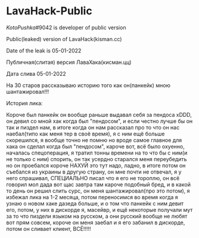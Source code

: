 # LavaHack-Public

_KotoPushka_#9042 is developer of public version 



Public(leaked) version of LavaHack(kisman.cc)

Date of the leak is 05-01-2022

Публичная(слитая) версия ЛаваХака(кисман.цц)

Дата слива 05-01-2022

На 30 старов рассказываю историю того как он(панкейк) мною шантажировал!!!


История лика:

Короче был панкейк он вообще раньше выдавал себя за пендоса xDDD, он девил со мной хак когда был "пендосом", и если честно лучше бы он так и пиздел нам, в итоге когда он нам рассказал про то что он нас наебал(типо как меня тер в своё время), я с ним ещё больше скорешился, я вообще точно не помню но вроде самое главное для хака он сделал когда был "пендосом", кароче вот, всё было охуенно, началась спецоперация, я тратил тонны времени на то что бы с ним(и не только с ним) спорить, он так усердно старался меня переубедить но он проебался короче НАХУЙ это тут надо, ладно, в итоге потом он съебался из украины в другую страну, он мне почти не отвечал, я у него спрашивал, СПЕЦИАЛЬНО писал что я его не тороплю, он всё говорил мол дада вот щас завтра там кароче подобный бред, и в какой то день он решил слить сурс, он меня шантажировал(про это потом), я избежал лика на 1-2 месяца, потом переносимся во время когда я узнаю о новом хаке дазеда больше, и о том что панкейк с ним девит его, потом, у них в дискорде я, масейвр, и ещё некоторые получали мут за то что пиздели языком на русском, а они русский вообще не любят вот прям совсем, короче он меня заебал и я его забанил в дискорде, потом он сливает клиент, ВСЁ!!!!!
